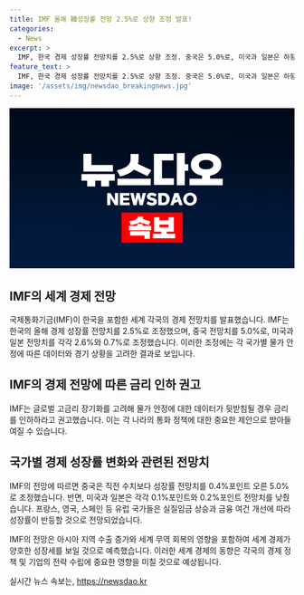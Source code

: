 ```yaml
---
title: IMF 올해 韓성장률 전망 2.5%로 상향 조정 발표!
categories:
  - News
excerpt: >
  IMF, 한국 경제 성장률 전망치를 2.5%로 상향 조정. 중국은 5.0%로, 미국과 일본은 하향 조정. IMF는 글로벌 고금리 장기화를 고려해 물가 안정 시 금리 인하 권고. 유럽 국가는 실질임금 상승과 금융 여건 개선으로 성장률 반등 전망. 아시아 지역 수출 증가로 세계 경제는 3.2% 예상.
feature_text: >
  IMF, 한국 경제 성장률 전망치를 2.5%로 상향 조정. 중국은 5.0%로, 미국과 일본은 하향 조정. IMF는 글로벌 고금리 장기화를 고려해 물가 안정 시 금리 인하 권고. 유럽 국가는 실질임금 상승과 금융 여건 개선으로 성장률 반등 전망. 아시아 지역 수출 증가로 세계 경제는 3.2% 예상.
image: '/assets/img/newsdao_breakingnews.jpg'
---
```


<p><img src="/assets/img/newsdao_breakingnews.jpg" alt="cryptoinkorea 속보" /></p>

<h2 data-ke-size="size26">IMF의 세계 경제 전망</h2>

<p>국제통화기금(IMF)이 한국을 포함한 세계 각국의 경제 전망치를 발표했습니다. IMF는 한국의 올해 경제 성장률 전망치를 2.5%로 조정했으며, 중국 전망치를 5.0%로, 미국과 일본 전망치를 각각 2.6%와 0.7%로 조정했습니다. 이러한 조정에는 각 국가별 물가 안정에 따른 데이터와 경기 상황을 고려한 결과로 보입니다.</p>

<h2 data-ke-size="size26">IMF의 경제 전망에 따른 금리 인하 권고</h2>

<p>IMF는 글로벌 고금리 장기화를 고려해 물가 안정에 대한 데이터가 뒷받침될 경우 금리를 인하하라고 권고했습니다. 이는 각 나라의 통화 정책에 대한 중요한 제안으로 받아들여질 수 있습니다.</p>

<h2 data-ke-size="size26">국가별 경제 성장률 변화와 관련된 전망치</h2>

<p>IMF의 전망에 따르면 중국은 직전 수치보다 성장률 전망치를 0.4%포인트 오른 5.0%로 조정했습니다. 반면, 미국과 일본은 각각 0.1%포인트와 0.2%포인트 전망치를 낮췄습니다. 프랑스, 영국, 스페인 등 유럽 국가들은 실질임금 상승과 금융 여건 개선에 따라 성장률이 반등할 것으로 전망되었습니다.</p>

<p>IMF의 전망은 아시아 지역 수출 증가와 세계 무역 회복의 영향을 포함하여 세계 경제가 양호한 성장세를 보일 것으로 예측했습니다. 이러한 세계 경제의 동향은 각국의 경제 정책 및 기업의 전략 수립에 중요한 영향을 미칠 것으로 예상됩니다.</p>
실시간 뉴스 속보는, <a href="https://newsdao.kr" rel="dofollow">https://newsdao.kr</a>


